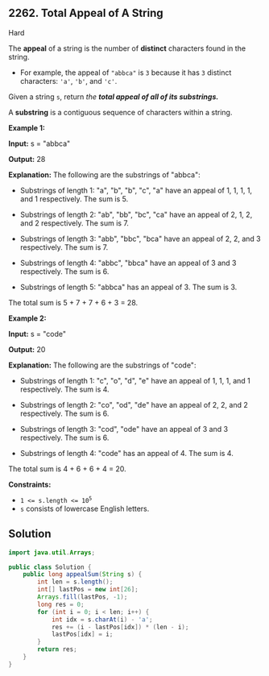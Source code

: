 ## 2262\. Total Appeal of A String

Hard

The **appeal** of a string is the number of **distinct** characters found in the string.

*   For example, the appeal of `"abbca"` is `3` because it has `3` distinct characters: `'a'`, `'b'`, and `'c'`.

Given a string `s`, return _the **total appeal of all of its **substrings**.**_

A **substring** is a contiguous sequence of characters within a string.

**Example 1:**

**Input:** s = "abbca"

**Output:** 28

**Explanation:** The following are the substrings of "abbca":

- Substrings of length 1: "a", "b", "b", "c", "a" have an appeal of 1, 1, 1, 1, and 1 respectively. The sum is 5.

- Substrings of length 2: "ab", "bb", "bc", "ca" have an appeal of 2, 1, 2, and 2 respectively. The sum is 7.

- Substrings of length 3: "abb", "bbc", "bca" have an appeal of 2, 2, and 3 respectively. The sum is 7.

- Substrings of length 4: "abbc", "bbca" have an appeal of 3 and 3 respectively. The sum is 6.

- Substrings of length 5: "abbca" has an appeal of 3. The sum is 3.

The total sum is 5 + 7 + 7 + 6 + 3 = 28. 

**Example 2:**

**Input:** s = "code"

**Output:** 20

**Explanation:** The following are the substrings of "code":

- Substrings of length 1: "c", "o", "d", "e" have an appeal of 1, 1, 1, and 1 respectively. The sum is 4.

- Substrings of length 2: "co", "od", "de" have an appeal of 2, 2, and 2 respectively. The sum is 6.

- Substrings of length 3: "cod", "ode" have an appeal of 3 and 3 respectively. The sum is 6.

- Substrings of length 4: "code" has an appeal of 4. The sum is 4.

The total sum is 4 + 6 + 6 + 4 = 20. 

**Constraints:**

*   <code>1 <= s.length <= 10<sup>5</sup></code>
*   `s` consists of lowercase English letters.

## Solution

```java
import java.util.Arrays;

public class Solution {
    public long appealSum(String s) {
        int len = s.length();
        int[] lastPos = new int[26];
        Arrays.fill(lastPos, -1);
        long res = 0;
        for (int i = 0; i < len; i++) {
            int idx = s.charAt(i) - 'a';
            res += (i - lastPos[idx]) * (len - i);
            lastPos[idx] = i;
        }
        return res;
    }
}
```